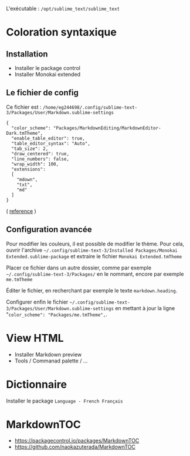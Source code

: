 L'exécutable : `/opt/sublime_text/sublime_text`
# Coloration syntaxique 
## Installation 
* Installer le package control
* Installer Monokai extended
## Le fichier de config 
Ce fichier est : `/home/eg244698/.config/sublime-text-3/Packages/User/Markdown.sublime-settings`

```
{
  "color_scheme": "Packages/MarkdownEditing/MarkdownEditor-Dark.tmTheme",
  "enable_table_editor": true,
  "table_editor_syntax": "Auto",
  "tab_size": 2,
  "draw_centered": true,
  "line_numbers": false,
  "wrap_width": 100,
  "extensions":
  [
	"mdown",
	"txt",
	"md"
  ]
}
```

( [reference](http://docs.sublimetext.info/en/latest/reference/settings.html) )
## Configuration avancée 
Pour modifier les couleurs, il est possible de modifier le thème. Pour cela, ouvrir l'archive `~/.config/sublime-text-3/Installed Packages/Monokai Extended.sublime-package` et extraire le fichier `Monokai Extended.tmTheme`

Placer ce fichier dans un autre dossier, comme par exemple `~/.config/sublime-text-3/Packages/` en le nommant, encore par exemple `me.tmTheme`

Éditer le fichier, en recherchant par exemple le texte `markdown.heading`.

Configurer enfin le fichier `~/.config/sublime-text-3/Packages/User/Markdown.sublime-settings` en mettant à jour la ligne "`color_scheme": "Packages/me.tmTheme",`.
# View HTML 
* Installer Markdown preview
* Tools / Commanad palette / …
# Dictionnaire 
Installer le package `Language - French Français`
# MarkdownTOC 
* https://packagecontrol.io/packages/MarkdownTOC
* https://github.com/naokazuterada/MarkdownTOC
